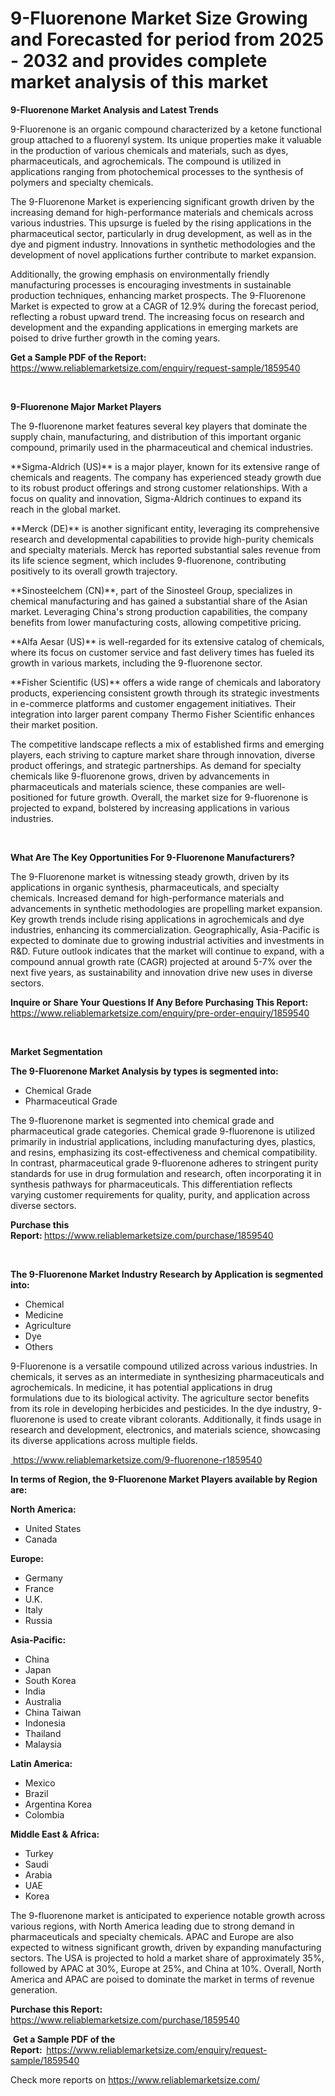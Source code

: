 <p><h1>9-Fluorenone Market Size Growing and Forecasted for period from 2025 - 2032 and provides complete market analysis of this market</h1></p><p><strong>9-Fluorenone Market Analysis and Latest Trends</strong></p>
<p><p>9-Fluorenone is an organic compound characterized by a ketone functional group attached to a fluorenyl system. Its unique properties make it valuable in the production of various chemicals and materials, such as dyes, pharmaceuticals, and agrochemicals. The compound is utilized in applications ranging from photochemical processes to the synthesis of polymers and specialty chemicals.</p><p>The 9-Fluorenone Market is experiencing significant growth driven by the increasing demand for high-performance materials and chemicals across various industries. This upsurge is fueled by the rising applications in the pharmaceutical sector, particularly in drug development, as well as in the dye and pigment industry. Innovations in synthetic methodologies and the development of novel applications further contribute to market expansion. </p><p>Additionally, the growing emphasis on environmentally friendly manufacturing processes is encouraging investments in sustainable production techniques, enhancing market prospects. The 9-Fluorenone Market is expected to grow at a CAGR of 12.9% during the forecast period, reflecting a robust upward trend. The increasing focus on research and development and the expanding applications in emerging markets are poised to drive further growth in the coming years.</p></p>
<p><strong>Get a Sample PDF of the Report:&nbsp;</strong> <a href="https://www.reliablemarketsize.com/enquiry/request-sample/1859540?utm_campaign=1998&utm_medium=2&utm_source=Github&utm_content=ia&utm_term=03022025&utm_id=9-fluorenone">https://www.reliablemarketsize.com/enquiry/request-sample/1859540</a></p>
<p>&nbsp;</p>
<p><strong>9-Fluorenone Major Market Players</strong></p>
<p><p>The 9-fluorenone market features several key players that dominate the supply chain, manufacturing, and distribution of this important organic compound, primarily used in the pharmaceutical and chemical industries.</p><p>**Sigma-Aldrich (US)** is a major player, known for its extensive range of chemicals and reagents. The company has experienced steady growth due to its robust product offerings and strong customer relationships. With a focus on quality and innovation, Sigma-Aldrich continues to expand its reach in the global market.</p><p>**Merck (DE)** is another significant entity, leveraging its comprehensive research and developmental capabilities to provide high-purity chemicals and specialty materials. Merck has reported substantial sales revenue from its life science segment, which includes 9-fluorenone, contributing positively to its overall growth trajectory.</p><p>**Sinosteelchem (CN)**, part of the Sinosteel Group, specializes in chemical manufacturing and has gained a substantial share of the Asian market. Leveraging China's strong production capabilities, the company benefits from lower manufacturing costs, allowing competitive pricing.</p><p>**Alfa Aesar (US)** is well-regarded for its extensive catalog of chemicals, where its focus on customer service and fast delivery times has fueled its growth in various markets, including the 9-fluorenone sector.</p><p>**Fisher Scientific (US)** offers a wide range of chemicals and laboratory products, experiencing consistent growth through its strategic investments in e-commerce platforms and customer engagement initiatives. Their integration into larger parent company Thermo Fisher Scientific enhances their market position.</p><p>The competitive landscape reflects a mix of established firms and emerging players, each striving to capture market share through innovation, diverse product offerings, and strategic partnerships. As demand for specialty chemicals like 9-fluorenone grows, driven by advancements in pharmaceuticals and materials science, these companies are well-positioned for future growth. Overall, the market size for 9-fluorenone is projected to expand, bolstered by increasing applications in various industries.</p></p>
<p>&nbsp;</p>
<p><strong>What Are The Key Opportunities For 9-Fluorenone Manufacturers?</strong></p>
<p><p>The 9-Fluorenone market is witnessing steady growth, driven by its applications in organic synthesis, pharmaceuticals, and specialty chemicals. Increased demand for high-performance materials and advancements in synthetic methodologies are propelling market expansion. Key growth trends include rising applications in agrochemicals and dye industries, enhancing its commercialization. Geographically, Asia-Pacific is expected to dominate due to growing industrial activities and investments in R&D. Future outlook indicates that the market will continue to expand, with a compound annual growth rate (CAGR) projected at around 5-7% over the next five years, as sustainability and innovation drive new uses in diverse sectors.</p></p>
<p><strong>Inquire or Share Your Questions If Any Before Purchasing This Report:</strong> <a href="https://www.reliablemarketsize.com/enquiry/pre-order-enquiry/1859540?utm_campaign=1998&utm_medium=2&utm_source=Github&utm_content=ia&utm_term=03022025&utm_id=9-fluorenone">https://www.reliablemarketsize.com/enquiry/pre-order-enquiry/1859540</a></p>
<p>&nbsp;</p>
<p><strong>Market Segmentation</strong></p>
<p><strong>The 9-Fluorenone Market Analysis by types is segmented into:</strong></p>
<p><ul><li>Chemical Grade</li><li>Pharmaceutical Grade</li></ul></p>
<p><p>The 9-fluorenone market is segmented into chemical grade and pharmaceutical grade categories. Chemical grade 9-fluorenone is utilized primarily in industrial applications, including manufacturing dyes, plastics, and resins, emphasizing its cost-effectiveness and chemical compatibility. In contrast, pharmaceutical grade 9-fluorenone adheres to stringent purity standards for use in drug formulation and research, often incorporating it in synthesis pathways for pharmaceuticals. This differentiation reflects varying customer requirements for quality, purity, and application across diverse sectors.</p></p>
<p><strong>Purchase this Report:&nbsp;</strong><a href="https://www.reliablemarketsize.com/purchase/1859540?utm_campaign=1998&utm_medium=2&utm_source=Github&utm_content=ia&utm_term=03022025&utm_id=9-fluorenone">https://www.reliablemarketsize.com/purchase/1859540</a></p>
<p>&nbsp;</p>
<p><strong>The 9-Fluorenone Market Industry Research by Application is segmented into:</strong></p>
<p><ul><li>Chemical</li><li>Medicine</li><li>Agriculture</li><li>Dye</li><li>Others</li></ul></p>
<p><p>9-Fluorenone is a versatile compound utilized across various industries. In chemicals, it serves as an intermediate in synthesizing pharmaceuticals and agrochemicals. In medicine, it has potential applications in drug formulations due to its biological activity. The agriculture sector benefits from its role in developing herbicides and pesticides. In the dye industry, 9-fluorenone is used to create vibrant colorants. Additionally, it finds usage in research and development, electronics, and materials science, showcasing its diverse applications across multiple fields.</p></p>
<p><a href="https://www.reliablemarketsize.com/9-fluorenone-r1859540?utm_campaign=1998&utm_medium=2&utm_source=Github&utm_content=ia&utm_term=03022025&utm_id=9-fluorenone">&nbsp;https://www.reliablemarketsize.com/9-fluorenone-r1859540</a></p>
<p><strong>In terms of Region, the 9-Fluorenone Market Players available by Region are:</strong></p>
<p>
    <p> <strong> North America: </strong>
        <ul>
            <li>United States</li>
            <li>Canada</li>
        </ul>
        </p> 
    <p> <strong> Europe: </strong>
        <ul>
            <li>Germany</li>
            <li>France</li>
            <li>U.K.</li>
            <li>Italy</li>
            <li>Russia</li>
        </ul>
        </p> 
    <p> <strong> Asia-Pacific: </strong>
        <ul>
            <li>China</li>
            <li>Japan</li>
            <li>South Korea</li>
            <li>India</li>
            <li>Australia</li>
            <li>China Taiwan</li>
            <li>Indonesia</li>
            <li>Thailand</li>
            <li>Malaysia</li>
        </ul>
        </p> 
    <p> <strong> Latin America: </strong>
        <ul>
            <li>Mexico</li>
            <li>Brazil</li>
            <li>Argentina Korea</li>
            <li>Colombia</li>
        </ul>
        </p> 
    <p> <strong> Middle East & Africa: </strong>
        <ul>
            <li>Turkey</li>
            <li>Saudi</li>
            <li>Arabia</li>
            <li>UAE</li>
            <li>Korea</li>
        </ul>
    </p>
    </p>
<p><p>The 9-fluorenone market is anticipated to experience notable growth across various regions, with North America leading due to strong demand in pharmaceuticals and specialty chemicals. APAC and Europe are also expected to witness significant growth, driven by expanding manufacturing sectors. The USA is projected to hold a market share of approximately 35%, followed by APAC at 30%, Europe at 25%, and China at 10%. Overall, North America and APAC are poised to dominate the market in terms of revenue generation.</p></p>
<p><strong>Purchase this Report: </strong><a href="https://www.reliablemarketsize.com/purchase/1859540?utm_campaign=1998&utm_medium=2&utm_source=Github&utm_content=ia&utm_term=03022025&utm_id=9-fluorenone">https://www.reliablemarketsize.com/purchase/1859540</a></p>
<p>&nbsp;<strong>Get a Sample PDF of the Report:&nbsp;&nbsp;</strong><a href="https://www.reliablemarketsize.com/enquiry/request-sample/1859540?utm_campaign=1998&utm_medium=2&utm_source=Github&utm_content=ia&utm_term=03022025&utm_id=9-fluorenone">https://www.reliablemarketsize.com/enquiry/request-sample/1859540</a></p>
<p><strong></strong></p>
<p>Check more reports on <a href="https://www.reliablemarketsize.com/?utm_campaign=1998&utm_medium=2&utm_source=Github&utm_content=ia&utm_term=03022025&utm_id=9-fluorenone">https://www.reliablemarketsize.com/</a></p>